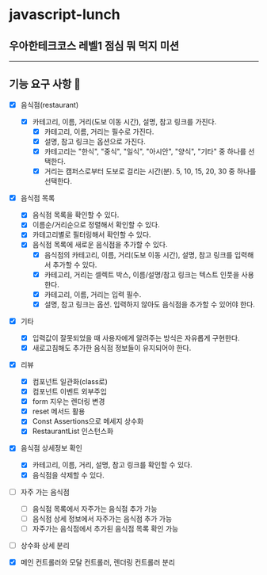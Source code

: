 # javascript-lunch

## 우아한테크코스 레벨1 점심 뭐 먹지 미션

---

## 기능 요구 사항 📝

- [x] 음식점(restaurant)

  - [x] 카테고리, 이름, 거리(도보 이동 시간), 설명, 참고 링크를 가진다.
    - [x] 카테고리, 이름, 거리는 필수로 가진다.
    - [x] 설명, 참고 링크는 옵션으로 가진다.
    - [x] 카테고리는 "한식", "중식", "일식", "아시안", "양식", "기타" 중 하나를 선택한다.
    - [x] 거리는 캠퍼스로부터 도보로 걸리는 시간(분). 5, 10, 15, 20, 30 중 하나를 선택한다.

- [x] 음식점 목록

  - [x] 음식점 목록을 확인할 수 있다.
  - [x] 이름순/거리순으로 정렬해서 확인할 수 있다.
  - [x] 카테고리별로 필터링해서 확인할 수 있다.
  - [x] 음식점 목록에 새로운 음식점을 추가할 수 있다.
    - [x] 음식점의 카테고리, 이름, 거리(도보 이동 시간), 설명, 참고 링크를 입력해서 추가할 수 있다.
    - [x] 카테고리, 거리는 셀렉트 박스, 이름/설명/참고 링크는 텍스트 인풋을 사용한다.
    - [x] 카테고리, 이름, 거리는 입력 필수.
    - [x] 설명, 참고 링크는 옵션. 입력하지 않아도 음식점을 추가할 수 있어야 한다.

- [x] 기타

  - [x] 입력값이 잘못되었을 때 사용자에게 알려주는 방식은 자유롭게 구현한다.
  - [x] 새로고침해도 추가한 음식점 정보들이 유지되어야 한다.

- [x] 리뷰

  - [x] 컴포넌트 일관화(class로)
  - [x] 컴포넌트 이벤트 외부주입
  - [x] form 지우는 렌더링 변경
  - [x] reset 메서드 활용
  - [x] Const Assertions으로 메세지 상수화
  - [x] RestaurantList 인스턴스화

- [x] 음식점 상세정보 확인

  - [x] 카테고리, 이름, 거리, 설명, 참고 링크를 확인할 수 있다.
  - [x] 음식점을 삭제할 수 있다.

- [ ] 자주 가는 음식점

  - [ ] 음식점 목록에서 자주가는 음식점 추가 가능
  - [ ] 음식점 상세 정보에서 자주가는 음식점 추가 가능
  - [ ] 자주가는 음식점에서 추가된 음식점 목록 확인 가능

- [ ] 상수화 상세 분리
- [x] 메인 컨트롤러와 모달 컨트롤러, 렌더링 컨트롤러 분리
